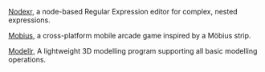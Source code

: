
[Nodexr](https://jcparkyn.github.io/nodexr), a node-based Regular Expression editor for complex, nested expressions.

[Mobius](https://play.google.com/store/apps/details?id=com.Jamosium.Mobius), a cross-platform mobile arcade game inspired by a Möbius strip.

[Modellr](https://jcparkyn.github.io/Modellr), A lightweight 3D modelling program supporting all basic modelling operations.
